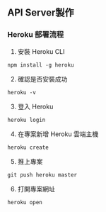 ## API Server製作

### Heroku 部署流程

1. 安裝 Heroku CLI
```
npm install -g heroku
```

2. 確認是否安裝成功
```
heroku -v
```

3. 登入 Heroku
```
heroku login
```

4. 在專案新增 Heroku 雲端主機
```
heroku create
```

5. 推上專案
```
git push heroku master
```

6. 打開專案網址
```
heroku open
```
